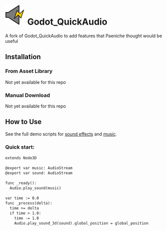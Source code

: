 # ![Icon](https://raw.githubusercontent.com/BtheDestroyer/Godot_QuickAudio/1.0/addons/quick_audio/icon.svg) Godot_QuickAudio

A fork of Godot_QuickAudio to add features that Paeniche thought would be useful


## Installation

### From Asset Library

Not yet available for this repo

### Manual Download

Not yet available for this repo

## How to Use

See the full demo scripts for [sound effects](https://github.com/BtheDestroyer/Godot_QuickAudio/blob/master/addons/quick_audio/SFXDemo.gd) and [music](https://github.com/BtheDestroyer/Godot_QuickAudio/blob/master/addons/quick_audio/MusicDemo.gd).

### Quick start:

```gdscript
extends Node3D

@export var music: AudioStream
@export var sound: AudioStream

func _ready():
  Audio.play_sound(music)

var time := 0.0
func _process(delta):
  time += delta
  if time > 1.0:
    time -= 1.0
    Audio.play_sound_3d(sound).global_position = global_position
```
